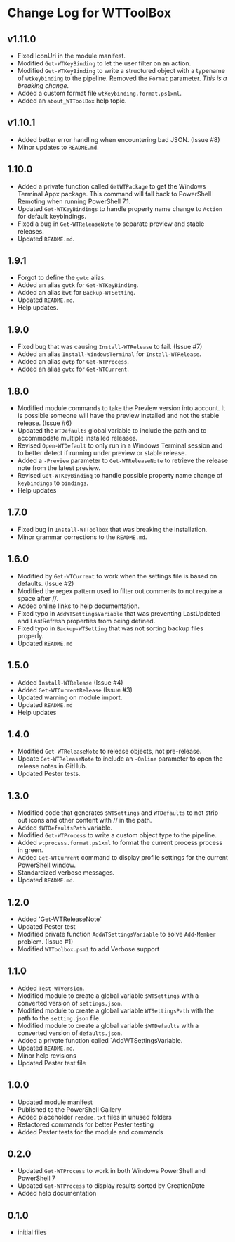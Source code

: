 # Change Log for WTToolBox

## v1.11.0

+ Fixed IconUri in the module manifest.
+ Modified `Get-WTKeyBinding` to let the user filter on an action.
+ Modified `Get-WTKeyBinding` to write a structured object with a typename of `wtkeybinding` to the pipeline. Removed the `Format` parameter. _This is a breaking change_.
+ Added a custom format file `wtKeybinding.format.ps1xml`.
+ Added an `about_WTToolBox` help topic.

## v1.10.1

+ Added better error handling when encountering bad JSON. (Issue #8)
+ Minor updates to `README.md`.

## 1.10.0

+ Added a private function called `GetWTPackage` to get the Windows Terminal Appx package. This command will fall back to PowerShell Remoting when running PowerShell 7.1.
+ Updated `Get-WTKeyBindings` to handle property name change to `Action` for default keybindings.
+ Fixed a bug in `Get-WTReleaseNote` to separate preview and stable releases.
+ Updated `README.md`.

## 1.9.1

+ Forgot to define the `gwtc` alias.
+ Added an alias `gwtk` for `Get-WTKeyBinding`.
+ Added an alias `bwt` for `Backup-WTSetting`.
+ Updated `README.md`.
+ Help updates.

## 1.9.0

+ Fixed bug that was causing `Install-WTRelease` to fail. (Issue #7)
+ Added an alias `Install-WindowsTerminal` for `Install-WTRelease`.
+ Added an alias `gwtp` for `Get-WTProcess`.
+ Added an alias `gwtc` for `Get-WTCurrent`.

## 1.8.0

+ Modified module commands to take the Preview version into account. It is possible someone will have the preview installed and not the stable release. (Issue #6)
+ Updated the `WTDefaults` global variable to include the path and to accommodate multiple installed releases.
+ Revised `Open-WTDefault` to only run in a Windows Terminal session and to better detect if running under preview or stable release.
+ Added a `-Preview` parameter to `Get-WTReleaseNote` to retrieve the release note from the latest preview.
+ Revised `Get-WTKeyBinding` to handle possible property name change of `keybindings` to `bindings`.
+ Help updates

## 1.7.0

+ Fixed bug in `Install-WTToolbox` that was breaking the installation.
+ Minor grammar corrections to the `README.md`.

## 1.6.0

+ Modified by `Get-WTCurrent` to work when the settings file is based on defaults. (Issue #2)
+ Modified the regex pattern used to filter out comments to not require a space after //.
+ Added online links to help documentation.
+ Fixed typo in `AddWTSettingsVariable` that was preventing LastUpdated and LastRefresh properties from being defined.
+ Fixed typo in `Backup-WTSetting` that was not sorting backup files properly.
+ Updated `README.md`

## 1.5.0

+ Added `Install-WTRelease` (Issue #4)
+ Added `Get-WTCurrentRelease` (Issue #3)
+ Updated warning on module import.
+ Updated `README.md`
+ Help updates

## 1.4.0

+ Modified `Get-WTReleaseNote` to release objects, not pre-release.
+ Update `Get-WTReleaseNote` to include an `-Online` parameter to open the release notes in GitHub.
+ Updated Pester tests.

## 1.3.0

+ Modified code that generates `$WTSettings` and `WTDefaults` to not strip out icons and other content with // in the path.
+ Added `$WTDefaultsPath` variable.
+ Modified `Get-WTProcess` to write a custom object type to the pipeline.
+ Added `wtprocess.format.ps1xml` to format the current process process in green.
+ Added `Get-WTCurrent` command to display profile settings for the current PowerShell window.
+ Standardized verbose messages.
+ Updated `README.md`.

## 1.2.0

+ Added 'Get-WTReleaseNote`
+ Updated Pester test
+ Modified private function `AddWTSettingsVariable` to solve `Add-Member` problem. (Issue #1)
+ Modified `WTToolbox.psm1` to add Verbose support

## 1.1.0

+ Added `Test-WTVersion`.
+ Modified module to create a global variable `$WTSettings` with a converted version of `settings.json`.
+ Modified module to create a global variable `WTSettingsPath` with the path to the `setting.json` file.
+ Modified module to create a global variable `$WTDefaults` with a converted version of `defaults.json`.
+ Added a private function called `AddWTSettingsVariable.
+ Updated `README.md`.
+ Minor help revisions
+ Updated Pester test file

## 1.0.0

+ Updated module manifest
+ Published to the PowerShell Gallery
+ Added placeholder `readme.txt` files in unused folders
+ Refactored commands for better Pester testing
+ Added Pester tests for the module and commands

## 0.2.0

+ Updated `Get-WTProcess` to work in both Windows PowerShell and PowerShell 7
+ Updated `Get-WTProcess` to display results sorted by CreationDate
+ Added help documentation

## 0.1.0

+ initial files
